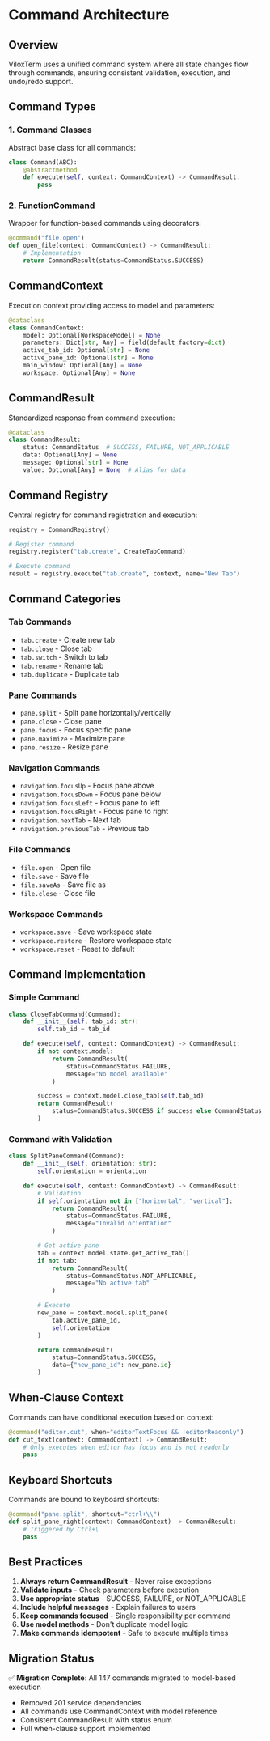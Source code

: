 # Command Architecture

## Overview

ViloxTerm uses a unified command system where all state changes flow through commands, ensuring consistent validation, execution, and undo/redo support.

## Command Types

### 1. Command Classes
Abstract base class for all commands:
```python
class Command(ABC):
    @abstractmethod
    def execute(self, context: CommandContext) -> CommandResult:
        pass
```

### 2. FunctionCommand
Wrapper for function-based commands using decorators:
```python
@command("file.open")
def open_file(context: CommandContext) -> CommandResult:
    # Implementation
    return CommandResult(status=CommandStatus.SUCCESS)
```

## CommandContext

Execution context providing access to model and parameters:
```python
@dataclass
class CommandContext:
    model: Optional[WorkspaceModel] = None
    parameters: Dict[str, Any] = field(default_factory=dict)
    active_tab_id: Optional[str] = None
    active_pane_id: Optional[str] = None
    main_window: Optional[Any] = None
    workspace: Optional[Any] = None
```

## CommandResult

Standardized response from command execution:
```python
@dataclass
class CommandResult:
    status: CommandStatus  # SUCCESS, FAILURE, NOT_APPLICABLE
    data: Optional[Any] = None
    message: Optional[str] = None
    value: Optional[Any] = None  # Alias for data
```

## Command Registry

Central registry for command registration and execution:
```python
registry = CommandRegistry()

# Register command
registry.register("tab.create", CreateTabCommand)

# Execute command
result = registry.execute("tab.create", context, name="New Tab")
```

## Command Categories

### Tab Commands
- `tab.create` - Create new tab
- `tab.close` - Close tab
- `tab.switch` - Switch to tab
- `tab.rename` - Rename tab
- `tab.duplicate` - Duplicate tab

### Pane Commands
- `pane.split` - Split pane horizontally/vertically
- `pane.close` - Close pane
- `pane.focus` - Focus specific pane
- `pane.maximize` - Maximize pane
- `pane.resize` - Resize pane

### Navigation Commands
- `navigation.focusUp` - Focus pane above
- `navigation.focusDown` - Focus pane below
- `navigation.focusLeft` - Focus pane to left
- `navigation.focusRight` - Focus pane to right
- `navigation.nextTab` - Next tab
- `navigation.previousTab` - Previous tab

### File Commands
- `file.open` - Open file
- `file.save` - Save file
- `file.saveAs` - Save file as
- `file.close` - Close file

### Workspace Commands
- `workspace.save` - Save workspace state
- `workspace.restore` - Restore workspace state
- `workspace.reset` - Reset to default

## Command Implementation

### Simple Command
```python
class CloseTabCommand(Command):
    def __init__(self, tab_id: str):
        self.tab_id = tab_id

    def execute(self, context: CommandContext) -> CommandResult:
        if not context.model:
            return CommandResult(
                status=CommandStatus.FAILURE,
                message="No model available"
            )

        success = context.model.close_tab(self.tab_id)
        return CommandResult(
            status=CommandStatus.SUCCESS if success else CommandStatus.FAILURE
        )
```

### Command with Validation
```python
class SplitPaneCommand(Command):
    def __init__(self, orientation: str):
        self.orientation = orientation

    def execute(self, context: CommandContext) -> CommandResult:
        # Validation
        if self.orientation not in ["horizontal", "vertical"]:
            return CommandResult(
                status=CommandStatus.FAILURE,
                message="Invalid orientation"
            )

        # Get active pane
        tab = context.model.state.get_active_tab()
        if not tab:
            return CommandResult(
                status=CommandStatus.NOT_APPLICABLE,
                message="No active tab"
            )

        # Execute
        new_pane = context.model.split_pane(
            tab.active_pane_id,
            self.orientation
        )

        return CommandResult(
            status=CommandStatus.SUCCESS,
            data={"new_pane_id": new_pane.id}
        )
```

## When-Clause Context

Commands can have conditional execution based on context:
```python
@command("editor.cut", when="editorTextFocus && !editorReadonly")
def cut_text(context: CommandContext) -> CommandResult:
    # Only executes when editor has focus and is not readonly
    pass
```

## Keyboard Shortcuts

Commands are bound to keyboard shortcuts:
```python
@command("pane.split", shortcut="ctrl+\\")
def split_pane_right(context: CommandContext) -> CommandResult:
    # Triggered by Ctrl+\
    pass
```

## Best Practices

1. **Always return CommandResult** - Never raise exceptions
2. **Validate inputs** - Check parameters before execution
3. **Use appropriate status** - SUCCESS, FAILURE, or NOT_APPLICABLE
4. **Include helpful messages** - Explain failures to users
5. **Keep commands focused** - Single responsibility per command
6. **Use model methods** - Don't duplicate model logic
7. **Make commands idempotent** - Safe to execute multiple times

## Migration Status

✅ **Migration Complete**: All 147 commands migrated to model-based execution
- Removed 201 service dependencies
- All commands use CommandContext with model reference
- Consistent CommandResult with status enum
- Full when-clause support implemented
